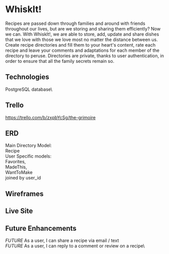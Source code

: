 
# WhiskIt!

Recipes are passed down through families and around with friends throughout our lives, but are we storing and sharing them efficiently? Now we can. With WhiskIt!, we are  able to store, add, update and share dishes that we love with those we love most no matter the distance between us. Create  recipe directories and fill them to your heart's content, rate each recipe and leave your comments and adaptations for each member of the directory to peruse. Directories are private, thanks to user authentication, in order to ensure that all the family secrets remain so. 


## Technologies
PostgreSQL database\



## Trello
https://trello.com/b/zxpbYcSg/the-grimoire


## ERD
Main Directory Model:\
 Recipe\
User Specific models:\
 Favorites,\
 MadeThis,\
 WantToMake\
 joined by user_id

## Wireframes


## Live Site


## Future Enhancements
*FUTURE* As a user, I can share a recipe via email / text\
*FUTURE* As a user, I can reply to a comment or review on a recipe\
